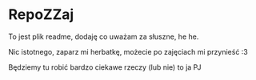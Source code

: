 # RepoZZaj

To jest plik readme, dodaję co uważam za słuszne, he he.

Nic istotnego, zaparz mi herbatkę, możecie po zajęciach mi przynieść :3

Będziemy tu robić bardzo ciekawe rzeczy (lub nie) to ja PJ